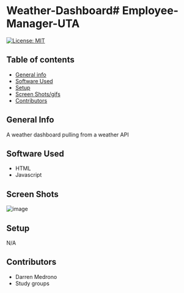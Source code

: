 # Weather-Dashboard# Employee-Manager-UTA


[![License: MIT](https://img.shields.io/badge/License-MIT-yellow.svg)](https://opensource.org/licenses/MIT)


## Table of contents
* [General info](#general-info)
* [Software Used](#software-used)
* [Setup](#setup)
* [Screen Shots/gifs](#screen-shots)
* [Contributors](#contributors)


## General Info
A weather dashboard pulling from a weather API
## Software Used 

- HTML
- Javascript

## Screen Shots


![image](https://user-images.githubusercontent.com/63430373/219883479-51c551e3-3148-4886-9a2a-fed6901740bf.png)



## Setup

N/A


## Contributors

- Darren Medrono
- Study groups
